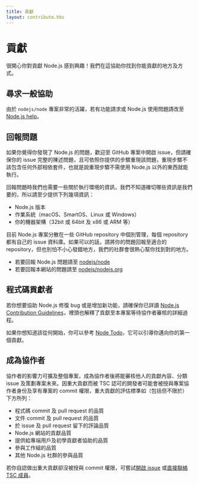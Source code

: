 ```yaml
---
title: 貢獻
layout: contribute.hbs
---
```


# 貢獻

很開心你對貢獻 Node.js 感到興趣！我們在這協助你找到你能貢獻的地方及方式。

## 尋求一般協助

由於 `nodejs/node` 專案非常的活躍，若有功能請求或 Node.js 使用問題請改至 [Node.js help](https://github.com/nodejs/help/issues)。

## 回報問題

如果你覺得你發現了 Node.js 的問題，歡迎至 GitHub 專案中開啟 issue，但請確保你的 issue 完整的陳述問題，且可依照你提供的步驟重現該問題，重現步驟不該包含任何外部相依套件，也就是說重現步驟不需使用 Node.js 以外的東西就能執行。

回報問題時我們也需要一些關於執行環境的資訊，我們不知道確切哪些資訊是我們要的，所以請至少提供下列幾項資訊：

- Node.js 版本
- 作業系統（macOS、SmartOS、Linux 或 Windows）
- 你的機器架構（32bit 或 64bit 及 x86 或 ARM 等）

目前 Node.js 專案分散在一些 GitHub repository 中個別管理，每個 repository 都有自己的 issue 資料庫。如果可以的話，請將你的問題回報至適合的 repository，但也別怕不小心發錯地方，我們的社群會很熱心幫你找到對的地方。

- 若要回報 Node.js 問題請至 [nodejs/node](https://github.com/nodejs/node)
- 若要回報本網站的問題請至 [nodejs/nodejs.org](https://github.com/nodejs/nodejs.org/issues)

## 程式碼貢獻者

若你想要協助 Node.js 修復 bug 或是增加新功能，請確保你已詳讀 [Node.js Contribution Guidelines](https://github.com/nodejs/node/blob/main/CONTRIBUTING.md/#pull-requests)，裡頭也解釋了貢獻至本專案等待協作者審核的詳細過程。

如果你想知道該從何開始，你可以參考 [Node Todo](https://www.nodetodo.org/)，它可以引導你邁向你的第一個貢獻。

## 成為協作者

協作者的影響力可擴及整個專案，成為協作者後將能審核他人的貢獻內容、分類 issue 及策劃專案未來。因重大貢獻而被 TSC 認可的開發者可能會被授與專案協作者身份及享有專案的 commit 權限，重大貢獻的評估標準如（包括但不限於）下方所列：

- 程式碼 commit 及 pull request 的品質
- 文件 commit 及 pull request 的品質
- 於 issue 及 pull request 留下的評論品質
- Node.js 網站的貢獻品質
- 提供給專端用戶及初學貢獻者協助的品質
- 參與工作組的品質
- 其他 Node.js 社群的參與品質

若你自認做出重大貢獻卻沒被授與 commit 權限，可嘗試[開啟 issue](https://github.com/nodejs/TSC/issues) 或[直接聯絡 TSC 成員](https://github.com/nodejs/TSC#current-members)。
